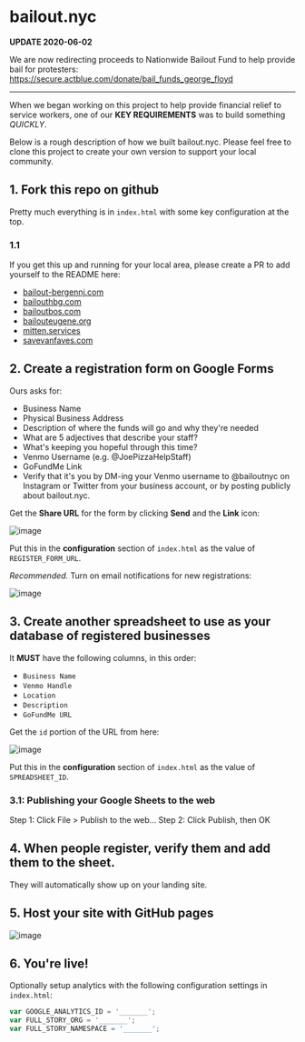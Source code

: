 # bailout.nyc

**UPDATE 2020-06-02**

We are now redirecting proceeds to Nationwide Bailout Fund to help provide bail for protesters: https://secure.actblue.com/donate/bail_funds_george_floyd

---

When we began working on this project to help provide financial relief to service workers, one of our **KEY REQUIREMENTS** was to build something *QUICKLY*.

Below is a rough description of how we built bailout.nyc. Please feel free to clone this project to create your own version to support your local community.

## 1. Fork this repo on github

Pretty much everything is in `index.html` with some key configuration at the top.

### 1.1

If you get this up and running for your local area, please create a PR to add yourself to the README here:

- [bailout-bergennj.com](https://bailout-bergennj.com/)
- [bailouthbg.com](https://bailouthbg.com/)
- [bailoutbos.com](http://bailoutbos.com/)
- [bailouteugene.org](http://bailouteugene.org/)
- [mitten.services](https://mitten.services/)
- [savevanfaves.com](https://savevanfaves.com/)


## 2. Create a registration form on Google Forms

Ours asks for:

- Business Name
- Physical Business Address
- Description of where the funds will go and why they're needed
- What are 5 adjectives that describe your staff?
- What's keeping you hopeful through this time?
- Venmo Username (e.g. @JoePizzaHelpStaff)
- GoFundMe Link
- Verify that it's you by DM-ing your Venmo username to @bailoutnyc on Instagram or Twitter from your business account, or by posting publicly about bailout.nyc.

Get the **Share URL** for the form by clicking **Send** and the **Link** icon:

![image](https://user-images.githubusercontent.com/5924/77241138-67023900-6bab-11ea-8322-17c7009f3891.png)

Put this in the **configuration** section of `index.html` as the value of `REGISTER_FORM_URL`.

*Recommended.* Turn on email notifications for new registrations:

![image](https://user-images.githubusercontent.com/5924/77241236-661dd700-6bac-11ea-944f-0e8dd823be17.png)

## 3. Create another spreadsheet to use as your database of registered businesses

It **MUST** have the following columns, in this order:

- `Business Name`
- `Venmo Handle`
- `Location`
- `Description`
- `GoFundMe URL`

Get the `id` portion of the URL from here:

![image](https://user-images.githubusercontent.com/5924/77240847-09202200-6ba8-11ea-9ee0-1ad714bc12a3.png)

Put this in the **configuration** section of `index.html` as the value of `SPREADSHEET_ID`.

### 3.1: Publishing your Google Sheets to the web
Step 1:
Click File > Publish to the web…
Step 2:
Click Publish, then OK

## 4. When people register, verify them and add them to the sheet.

They will automatically show up on your landing site.

## 5. Host your site with GitHub pages

![image](https://user-images.githubusercontent.com/5924/77241254-b39a4400-6bac-11ea-9cf0-0873b7d14174.png)

## 6. You're live!

Optionally setup analytics with the following configuration settings in `index.html`:

```javascript
var GOOGLE_ANALYTICS_ID = '_______';
var FULL_STORY_ORG = '_______';
var FULL_STORY_NAMESPACE = '_______';
```
